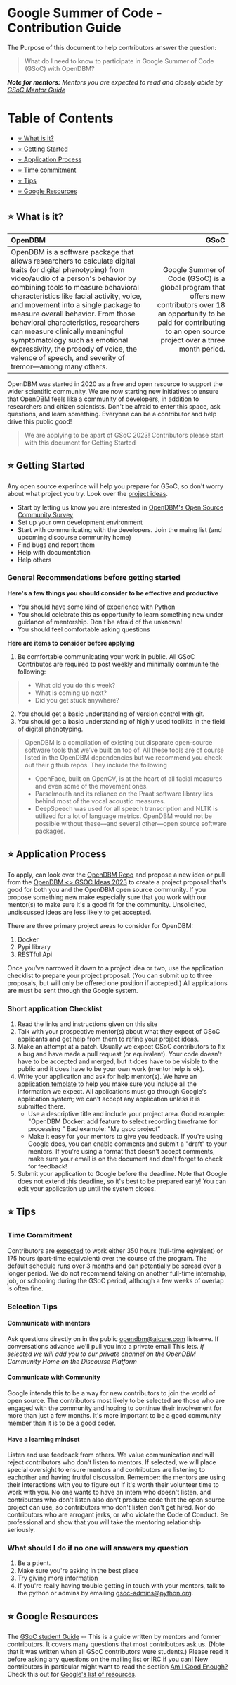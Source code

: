 # Google Summer of Code - Contribution Guide 

The Purpose of this document to help contributors answer the question: 
> What do I need to know to participate in Google Summer of Code (GSoC) with OpenDBM?

***Note for mentors:*** *Mentors you are expected to read and closely abide by [GSoC Mentor Guide](https://google.github.io/gsocguides/mentor/upstream-integration)* 

# Table of Contents


- [⭐️ What is it?](what-is-it?)
- [⭐️ Getting Started](getting-started)
- [⭐️ Application Process](application-process)
- [⭐️ Time commitment](time-commitment)
- [⭐️ Tips](tips)
- [⭐️ Google Resources](google-resources)


## ⭐️ What is it? 

| OpenDBM | GSoC |
| :------ | ---: |
|OpenDBM is a software package that allows researchers to calculate digital traits (or digital phenotyping)  from video/audio of a person's behavior by combining tools to measure behavioral characteristics like facial activity, voice, and movement into a single package to measure overall behavior. From those behavioral characteristics, researchers can measure clinically meaningful symptomatology such as emotional expressivity, the prosody of voice, the valence of speech, and severity of tremor––among many others. | Google Summer of Code (GSoC) is a global program that offers new contributors over 18 an opportunity to be paid for contributing to an open source project over a three month period. | 

OpenDBM was started in 2020 as a free and open resource to support the wider scientific community. We are now starting new initiatives to ensure that OpenDBM feels like a community of developers, in addition to researchers and citizen scientists. Don't be afraid to enter this space, ask questions, and learn something. Everyone can be a contributor and help drive this public good!

> We are applying to be apart of GSoC 2023! 
> Contributors please start with this document for Getting Started

## ⭐️ Getting Started 

Any open source experince will help you prepare for GSoC, so don't worry about what project you try. Look over the [project ideas]().

- Start by letting us know you are interested in [OpenDBM's Open Source Community Survey](https://docs.google.com/forms/d/e/1FAIpQLScKUCdYdK9UTd569IuF3O8Q2A9fXuMJ5z9wXbX4r5yzcwfphQ/viewform?fbzx=-1747756377554914236&pli=1)
- Set up your own development environment 
- Start with communicating with the developers.  Join the maing list (and upcoming discourse community home)
- Find bugs and report them 
- Help with documentation
- Help others

### General Recommendations before getting started

**Here's a few things you should consider to be effective and productive** 
- You should have some kind of experience with Python
- You should celebrate this as opportunity to learn something new under guidance of mentorship. Don't be afraid of the unknown!
- You should feel comfortable asking questions

**Here are items to consider before applying** 
1. Be comfortable communicating your work in public. All GSoC Contributos are required to post weekly and minimally communite the following:
>   - What did you do this week?
>   - What is coming up next? 
>   - Did you get stuck anywhere?
2. You should get a basic understanding of version control with git. 
3. You should get a basic understanding of highly used toolkits in the field of digital phenotyping. 
> OpenDBM is a compilation of existing but disparate open-source software tools that we’ve built on top of. All these tools are of course listed in the OpenDBM dependencies but we recommend you check out their github repos. They include the following
> - OpenFace, built on OpenCV, is at the heart of all facial measures and even some of the movement ones.
> - Parselmouth and its reliance on the Praat software library lies behind most of the vocal acoustic measures. 
> - DeepSpeech was used for all speech transcription and NLTK is utilized for a lot of language metrics. OpenDBM would not be possible without these––and several other––open source software packages.



## ⭐️ Application Process 

To apply, can look over the [OpenDBM Repo](https://github.com/AiCure/open_dbm) and propose a new idea  or pull from the [OpenDBM <> GSOC Ideas 2023]() to create a project proposal that's good for both you and the OpenDBM open source community. If you propose something new make especially sure that you work with our mentor(s) to make sure it's a good fit for the community. Unsolicited, undiscussed ideas are less likely to get accepted.

There are three primary project areas to consider for OpenDBM:
1. Docker
2. Pypi library
3. RESTful Api 

Once you've narrowed it down to a project idea or two, use the application checklist to prepare your project proposal. (You can submit up to three proposals, but will only be offered one position if accepted.)
All applications are must be sent through the Google system.

### Short application Checklist

1. Read the links and instructions given on this site 
2. Talk with your prospective mentor(s) about what they expect of GSoC applicants and get help from them to refine your project ideas.
3. Make an attempt at a patch. Usually we expect GSoC contributors to fix a bug and have made a pull request (or equivalent). Your code doesn't have to be accepted and merged, but it does have to be visible to the public and it does have to be your own work (mentor help is ok).
4. Write your application and ask for help mentor(s). We have an [application template]() to help you make sure you include all the information we expect. All applications must go through Google's application system; we can't accept any application unless it is submitted there.
    - Use a descriptive title and include your project area. Good example: "OpenDBM Docker: add feature to select recording timeframe for processing " Bad example: "My gsoc project"
    - Make it easy for your mentors to give you feedback. If you're using Google docs, you can enable comments and submit a "draft" to your mentors. If you're using a format that doesn't accept comments, make sure your email is on the document and don't forget to check for feedback!
6. Submit your application to Google before the deadline. Note that Google does not extend this deadline, so it's best to be prepared early! You can edit your application up until the system closes.


## ⭐️ Tips


### Time Commitment
Contributors are [expected](https://developers.google.com/open-source/gsoc/faq#how_much_time_does_gsoc_participation_take) to work either 350 hours (full-time eqivalent) or 175 hours (part-time equivalent) over the course of the program. The default schedule runs over 3 months and can potentially be spread over a longer period. We do not recommend taking on another full-time internship, job, or schooling during the GSoC period, although a few weeks of overlap is often fine.  

### Selection Tips

#### Communicate with mentors
Ask questions directly on in the public opendbm@aicure.com listserve. If conversations advance we'll pull you into a private email This lets. *If selected we will add you to our private channel on the OpenDBM Community Home on the Discourse Platform*

#### Communicate with Community
Google intends this to be a way for new contributors to join the world of open source. The contributors most likely to be selected are those who are engaged with the community and hoping to continue their involvement for more than just a few months. It's more important to be a good community member than it is to be a good coder.

#### Have a learning mindset
Listen and use feedback from others. We value communication and will reject contributors who don't listen to mentors. If selected, we will place special oversight to ensure mentors and contributors are listening to eachother and having fruitful discussion. Remember: the mentors are using their interactions with you to figure out if it's worth their volunteer time to work with you. No one wants to have an intern who doesn't listen, and contributors who don't listen also don't produce code that the open source project can use, so contributors who don't listen don't get hired. Nor do contributors who are arrogant jerks, or who violate the Code of Conduct. Be professional and show that you will take the mentoring relationship seriously.

### What should I do if no one will answers my question

1. Be a ptient. 
2. Make sure you're asking in the best place
3. Try giving more information
4. If you're really having trouble getting in touch with your mentors, talk to the python or admins by emailing gsoc-admins@python.org.

## ⭐️ Google Resources
The [GSoC student Guide](https://google.github.io/gsocguides/student/) -- This is a guide written by mentors and former contributors. It covers many questions that most contributors ask us. (Note that it was written when all GSoC contributors were students.) Please read it before asking any questions on the mailing list or IRC if you can! New contributors in particular might want to read the section [Am I Good Enough?](https://google.github.io/gsocguides/student/am-i-good-enough)
Check this out for [Google's list of resources](https://developers.google.com/open-source/gsoc/resources/  ).


